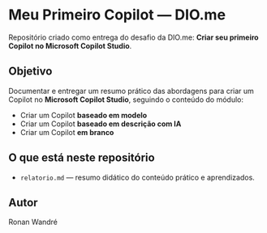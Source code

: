 # Meu Primeiro Copilot — DIO.me

Repositório criado como entrega do desafio da DIO.me: **Criar seu primeiro Copilot no Microsoft Copilot Studio**.

## Objetivo

Documentar e entregar um resumo prático das abordagens para criar um Copilot no **Microsoft Copilot Studio**, seguindo o conteúdo do módulo:

- Criar um Copilot **baseado em modelo**
- Criar um Copilot **baseado em descrição com IA**
- Criar um Copilot **em branco**

## O que está neste repositório

- `relatorio.md` — resumo didático do conteúdo prático e aprendizados.

## Autor

Ronan Wandré
